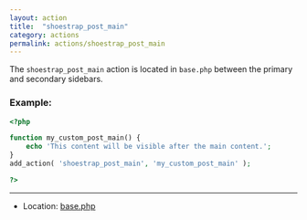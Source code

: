 ```yaml
---
layout: action
title:  "shoestrap_post_main"
category: actions
permalink: actions/shoestrap_post_main
---
```


The `shoestrap_post_main` action is located in `base.php` between the primary and secondary sidebars.

### Example:

```php
<?php

function my_custom_post_main() {
	echo 'This content will be visible after the main content.';
}
add_action( 'shoestrap_post_main', 'my_custom_post_main' );

?>
```

<hr>

* Location: [base.php](https://github.com/shoestrap/shoestrap/blob/master/base.php)